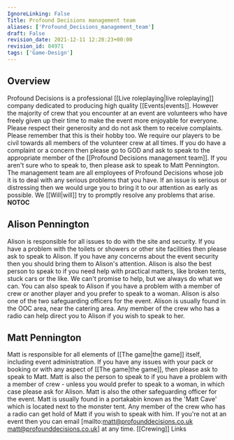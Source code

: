 ```yaml
---
IgnoreLinking: False
Title: Profound Decisions management team
aliases: ['Profound_Decisions_management_team']
draft: False
revision_date: 2021-12-11 12:28:23+00:00
revision_id: 84971
tags: ['Game-Design']
---
```


## Overview
Profound Decisions is a professional [[Live roleplaying|live roleplaying]] company dedicated to producing high quality [[Events|events]]. However the majority of crew that you encounter at an event are volunteers who have freely given up their time to make the event more enjoyable for everyone. Please respect their generosity and do not ask them to receive complaints. Please remember that this is their hobby too. We require our players to be civil towards all members of the volunteer crew at all times.
If you do have a complaint or a concern then please go to GOD and ask to speak to the appropriate member of the [[Profound Decisions management team]]. If you aren't sure who to speak to, then please ask to speak to Matt Pennington. The management team are all employees of Profound Decisions whose job it is to deal with any serious problems that you have. If an issue is serious or distressing then we would urge you to bring it to our attention as early as possible. We [[Will|will]] try to promptly resolve any problems that arise.
__NOTOC__
## Alison Pennington
Alison is responsible for all issues to do with the site and security. If you have a problem with the toilets or showers or other site facilities then please ask to speak to Alison. If you have any concerns about the event security then you should bring them to Alison's attention. Alison is also the best person to speak to if you need help with practical matters, like broken tents, stuck cars or the like. We can't promise to help, but we always do what we can. You can also speak to Alison if you have a problem with a member of crew or another player and you prefer to speak to a woman. Alison is also one of the two safeguarding officers for the event.
Alison is usually found in the OOC area, near the catering area. Any member of the crew who has a radio can help direct you to Alison if you wish to speak to her.
## Matt Pennington
Matt is responsible for all elements of [[The game|the game]] itself, including event administration. If you have any issues with your pack or booking or with any aspect of [[The game|the game]], then please ask to speak to Matt. Matt is also the person to speak to if you have a problem with a member of crew - unless you would prefer to speak to a woman, in which case please ask for Alison. Matt is also the other safeguarding officer for the event.
Matt is usually found in a portakabin known as the 'Matt Cave' which is located next to the monster tent. Any member of the crew who has a radio can get hold of Matt if you wish to speak with him. If you're not at an event then you can email [mailto:matt@profounddecisions.co.uk matt@profounddecisions.co.uk] at any time.
[[Crewing]] Links
